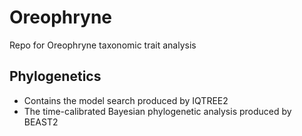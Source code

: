 # Oreophryne

Repo for Oreophryne taxonomic trait analysis 

## Phylogenetics

- Contains the model search produced by IQTREE2
- The time-calibrated Bayesian phylogenetic analysis produced by BEAST2

